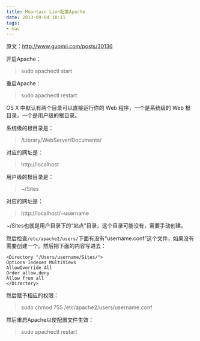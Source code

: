 ```yaml
---
title: Mountain Lion配置Apache
date: 2013-09-04 18:11
tags:
- mac
---
```

原文：<http://www.guomii.com/posts/30136>

开启Apache：
> sudo apachectl start

重启Apache：
> sudo apachectl restart

OS X 中默认有两个目录可以直接运行你的 Web 程序，一个是系统级的 Web 根目录，一个是用户级的根目录。

系统级的根目录是：
> /Library/WebServer/Documents/

对应的网址是：
> http://localhost

用户级的根目录是：
> ~/Sites

对应的网址是：
> http://localhost/~username

~/Sites也就是用户目录下的“站点”目录，这个目录可能没有，需要手动创建。

然后检查`/etc/apache2/users/`下面有没有“username.conf”这个文件，如果没有需要创建一个。然后把下面的内容写进去：

    <Directory "/Users/username/Sites/">
    Options Indexes MultiViews
    AllowOverride All
    Order allow,deny
    Allow from all
    </Directory>

然后赋予相应的权限：
> sudo chmod 755 /etc/apache2/users/username.conf

然后重启Apache以使配置文件生效：
> sudo apachectl restart
